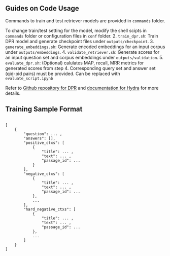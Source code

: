 # 

Guides on Code Usage
------------------
Commands to train and test retriever models are provided in ```commands``` folder. 

To change train/test setting for the model, modify the shell scipts in ```commands``` folder or configuration files in ```conf``` folder.
2. ```train_dpr.sh```: Train DPR model and generate checkpoint files under ```outputs/checkpoint```.
3. ```generate_embeddings.sh```: Generate encoded embeddings for an input corpus under ```outputs/embeddings```.
4. ```validate_retriever.sh```: Generate scores for an input question set and corpus embeddings under ```outputs/validation```.
5. ```evaluate_dpr.sh```: (Optional) calulates MAP, recall, MRR metrics for generated scores from step 4. Corresponding query set and answer set (qid-pid pairs) must be provided. Can be replaced with ```evaluate_script.ipynb```

Refer to [Github repository for DPR][dpr_github] and [documentation for Hydra][hydra_doc] for more details.

[dpr_paper]: https://arxiv.org/abs/2004.04906
[dpr_github]: https://github.com/facebookresearch/DPR
[hydra_doc]: https://hydra.cc/docs/intro/


Training Sample Format
------------------

<pre>
<code>
[
    {
        "question": ... ,
        "answers": [],
        "positive_ctxs": [
            {
                "title": ... ,
                "text": ... ,
                "passage_id": ...
            }
        ],
        "negative_ctxs": [
            {
                "title": ... ,
                "text": ... ,
                "passage_id": ...
            },
            ...
        ],
        "hard_negative_ctxs": [
            {
                "title": ... ,
                "text": ... ,
                "passage_id": ... 
            },
            ...
        ]
    }
]
</code>
</pre>